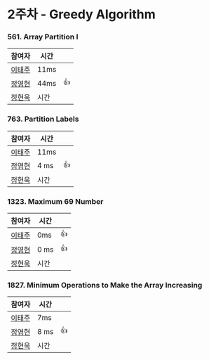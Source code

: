 # 2주차  - Greedy Algorithm
### 561. Array Partition I
| 참여자 | 시간 |  |
|--|--|--|
| [이태주](https://github.com/TaeJu)  | 11ms | |
| [정영현](https://github.com/Young-cpu)  | 44ms | 👍 |
| [정현욱](https://github.com/hyunukjeong)  | 시간 |  |

### 763. Partition Labels
| 참여자 | 시간 |  |
|--|--|--|
| [이태주](https://github.com/TaeJu)  | 11ms |  |
| [정영현](https://github.com/Young-cpu)  | 	4 ms | 👍 |
| [정현욱](https://github.com/hyunukjeong)  | 시간 |  |

### 1323. Maximum 69 Number
| 참여자 | 시간 |  |
|--|--|--|
| [이태주](https://github.com/TaeJu)  | 0ms | 👍 |
| [정영현](https://github.com/Young-cpu)  | 0 ms | 👍 |
| [정현욱](https://github.com/hyunukjeong)  | 시간 |  |

### 1827. Minimum Operations to Make the Array Increasing
| 참여자 | 시간 |  |
|--|--|--|
| [이태주](https://github.com/TaeJu)  | 7ms |  |
| [정영현](https://github.com/Young-cpu)  | 	8 ms | 👍 |
| [정현욱](https://github.com/hyunukjeong)  | 시간 |  |
